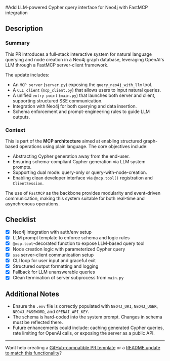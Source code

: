 #Add LLM-powered Cypher query interface for Neo4j with FastMCP integration

## Description

### Summary

This PR introduces a full-stack interactive system for natural language querying and node creation in a Neo4j graph database, leveraging OpenAI's LLM through a FastMCP server-client framework.

The update includes:

* An `MCP server` (`server.py`) exposing the `query_neo4j_with_llm` tool.
* A `CLI client` (`mcp_client.py`) that allows users to input natural queries.
* A unified `entry point` (`main.py`) that launches both server and client, supporting structured SSE communication.
* Integration with Neo4j for both querying and data insertion.
* Schema enforcement and prompt-engineering rules to guide LLM outputs.

### Context

This is part of the **MCP architecture** aimed at enabling structured graph-based operations using plain language. The core objectives include:

* Abstracting Cypher generation away from the end-user.
* Ensuring schema-compliant Cypher generation via LLM system prompts.
* Supporting dual mode: query-only or query-with-node-creation.
* Enabling clean developer interface via `@mcp.tool()` registration and `ClientSession`.

The use of `FastMCP` as the backbone provides modularity and event-driven communication, making this system suitable for both real-time and asynchronous operations.

## Checklist

* [x] Neo4j integration with auth/env setup
* [x] LLM prompt template to enforce schema and logic rules
* [x] `@mcp.tool`-decorated function to expose LLM-based query tool
* [x] Node creation logic with parameterized Cypher query
* [x] `sse` server-client communication setup
* [x] CLI loop for user input and graceful exit
* [x] Structured output formatting and logging
* [x] Fallback for LLM unanswerable queries
* [x] Clean termination of server subprocess from `main.py`

## Additional Notes

* Ensure the `.env` file is correctly populated with `NEO4J_URI`, `NEO4J_USER`, `NEO4J_PASSWORD`, and `OPENAI_API_KEY`.
* The schema is hard-coded into the system prompt. Changes in schema must be reflected there.
* Future enhancements could include: caching generated Cypher queries, rate limiting for OpenAI calls, or exposing the server as a public API.

---

Want help creating a [GitHub-compatible PR template](f) or a [README update to match this functionality](f)?
